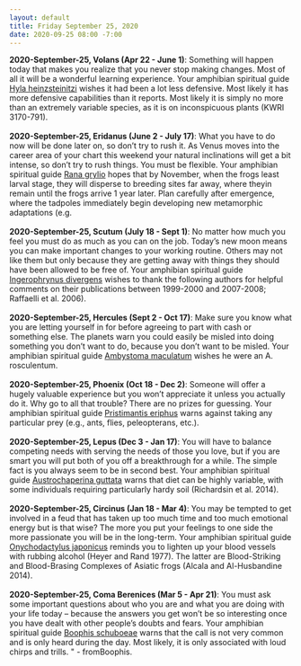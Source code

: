 ```yaml
---
layout: default
title: Friday September 25, 2020
date: 2020-09-25 08:00 -7:00
---
```


**2020-September-25, Volans (Apr 22 - June 1)**: Something will happen today that makes you realize that you never stop making changes. Most of all it will be a wonderful learning experience. Your amphibian spiritual guide [Hyla heinzsteinitzi](https://amphibiaweb.org/cgi/amphib_query?where-genus=Hyla&where-species=heinzsteinitzi) wishes it had been a lot less defensive. Most likely it has more defensive capabilities than it reports. Most likely it is simply no more than an extremely variable species, as it is on inconspicuous plants (KWRI 3170-791). <br /><br />**2020-September-25, Eridanus (June 2 - July 17)**: What you have to do now will be done later on, so don’t try to rush it. As Venus moves into the career area of your chart this weekend your natural inclinations will get a bit intense, so don’t try to rush things. You must be flexible. Your amphibian spiritual guide [Rana grylio](https://amphibiaweb.org/cgi/amphib_query?where-genus=Rana&where-species=grylio) hopes that by November, when the frogs least larval stage, they will disperse to breeding sites far away, where theyin remain until the frogs arrive 1 year later.  Plan carefully after emergence, where the tadpoles immediately begin developing new metamorphic adaptations (e.g. <br /><br />**2020-September-25, Scutum (July 18 - Sept 1)**: No matter how much you feel you must do as much as you can on the job. Today’s new moon means you can make important changes to your working routine. Others may not like them but only because they are getting away with things they should have been allowed to be free of. Your amphibian spiritual guide [Ingerophrynus divergens](https://amphibiaweb.org/cgi/amphib_query?where-genus=Ingerophrynus&where-species=divergens) wishes to thank the following authors for helpful comments on their publications between 1999-2000 and 2007-2008; Raffaelli et al. 2006). <br /><br />**2020-September-25, Hercules (Sept 2 - Oct 17)**: Make sure you know what you are letting yourself in for before agreeing to part with cash or something else. The planets warn you could easily be misled into doing something you don’t want to do, because you don’t want to be misled. Your amphibian spiritual guide [Ambystoma maculatum](https://amphibiaweb.org/cgi/amphib_query?where-genus=Ambystoma&where-species=maculatum) wishes he were an A. rosculentum. <br /><br />**2020-September-25, Phoenix (Oct 18 - Dec 2)**: Someone will offer a hugely valuable experience but you won’t appreciate it unless you actually do it. Why go to all that trouble? There are no prizes for guessing. Your amphibian spiritual guide [Pristimantis eriphus](https://amphibiaweb.org/cgi/amphib_query?where-genus=Pristimantis&where-species=eriphus) warns against taking any particular prey (e.g., ants, flies, peleopterans, etc.). <br /><br />**2020-September-25, Lepus (Dec 3 - Jan 17)**: You will have to balance competing needs with serving the needs of those you love, but if you are smart you will put both of you off a breakthrough for a while. The simple fact is you always seem to be in second best. Your amphibian spiritual guide [Austrochaperina guttata](https://amphibiaweb.org/cgi/amphib_query?where-genus=Austrochaperina&where-species=guttata) warns that diet can be highly variable, with some individuals requiring particularly hardy soil (Richardsin et al. 2014). <br /><br />**2020-September-25, Circinus (Jan 18 - Mar 4)**: You may be tempted to get involved in a feud that has taken up too much time and too much emotional energy but is that wise? The more you put your feelings to one side the more passionate you will be in the long-term. Your amphibian spiritual guide [Onychodactylus japonicus](https://amphibiaweb.org/cgi/amphib_query?where-genus=Onychodactylus&where-species=japonicus) reminds you to lighten up your blood vessels with rubbing alcohol (Heyer and Rand 1977). The latter are Blood-Striking and Blood-Brasing Complexes of Asiatic frogs (Alcala and Al-Husbandine 2014). <br /><br />**2020-September-25, Coma Berenices (Mar 5 - Apr 21)**: You must ask some important questions about who you are and what you are doing with your life today – because the answers you get won’t be so interesting once you have dealt with other people’s doubts and fears. Your amphibian spiritual guide [Boophis schuboeae](https://amphibiaweb.org/cgi/amphib_query?where-genus=Boophis&where-species=schuboeae) warns that the call is not very common and is only heard during the day. Most likely, it is only associated with loud chirps and trills. " - fromBoophis. <br /><br />